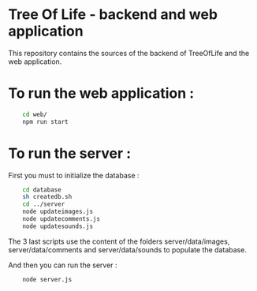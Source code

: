 # Tree Of Life - backend and web application
This repository contains the sources of the backend of TreeOfLife and the web application.

# To run the web application :

```bash
    cd web/
    npm run start
```

# To run the server :

First you must to initialize the database :
```bash
    cd database
    sh createdb.sh
    cd ../server
    node updateimages.js
    node updatecomments.js
    node updatesounds.js
```

The 3 last scripts use the content of the folders server/data/images, server/data/comments and server/data/sounds to populate the database.

And then you can run the server :

```bash
    node server.js
```